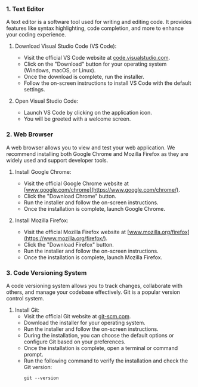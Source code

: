 

### 1. Text Editor

A text editor is a software tool used for writing and editing code. It provides features like syntax highlighting, code completion, and more to enhance your coding experience.

1. Download Visual Studio Code (VS Code):
   - Visit the official VS Code website at [code.visualstudio.com](https://code.visualstudio.com/).
   - Click on the "Download" button for your operating system (Windows, macOS, or Linux).
   - Once the download is complete, run the installer.
   - Follow the on-screen instructions to install VS Code with the default settings.

2. Open Visual Studio Code:
   - Launch VS Code by clicking on the application icon.
   - You will be greeted with a welcome screen.

### 2. Web Browser

A web browser allows you to view and test your web application. We recommend installing both Google Chrome and Mozilla Firefox as they are widely used and support developer tools.

1. Install Google Chrome:
   - Visit the official Google Chrome website at [www.google.com/chrome](https://www.google.com/chrome/).
   - Click the "Download Chrome" button.
   - Run the installer and follow the on-screen instructions.
   - Once the installation is complete, launch Google Chrome.

2. Install Mozilla Firefox:
   - Visit the official Mozilla Firefox website at [www.mozilla.org/firefox](https://www.mozilla.org/firefox/).
   - Click the "Download Firefox" button.
   - Run the installer and follow the on-screen instructions.
   - Once the installation is complete, launch Mozilla Firefox.

### 3. Code Versioning System

A code versioning system allows you to track changes, collaborate with others, and manage your codebase effectively. Git is a popular version control system.

1. Install Git:
   - Visit the official Git website at [git-scm.com](https://git-scm.com/).
   - Download the installer for your operating system.
   - Run the installer and follow the on-screen instructions.
   - During the installation, you can choose the default options or configure Git based on your preferences.
   - Once the installation is complete, open a terminal or command prompt.
   - Run the following command to verify the installation and check the Git version:
     ```
     git --version
     ```
